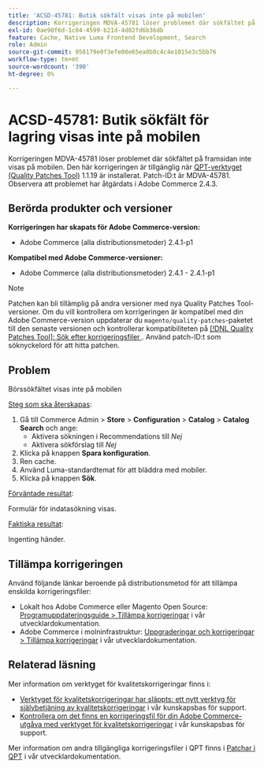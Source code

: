 ```yaml
---
title: 'ACSD-45781: Butik sökfält visas inte på mobilen'
description: Korrigeringen MDVA-45781 löser problemet där sökfältet på framsidan inte visas på mobilen. Den här korrigeringen är tillgänglig när [QPT-verktyget (Quality Patches Tool)](/help/announcements/adobe-commerce-announcements/magento-quality-patches-released-new-tool-to-self-serve-quality-patches.md) 1.1.19 är installerat. Patch-ID:t är MDVA-45781. Observera att problemet har åtgärdats i Adobe Commerce 2.4.3.
exl-id: 0ae90f6d-1c04-4599-b21d-4d02fd6b36db
feature: Cache, Native Luma Frontend Development, Search
role: Admin
source-git-commit: 958179e0f3efe08e65ea8b0c4c4e1015e3c5bb76
workflow-type: tm+mt
source-wordcount: '390'
ht-degree: 0%

---
```


# ACSD-45781: Butik sökfält för lagring visas inte på mobilen

Korrigeringen MDVA-45781 löser problemet där sökfältet på framsidan inte visas på mobilen. Den här korrigeringen är tillgänglig när [QPT-verktyget (Quality Patches Tool)](/help/announcements/adobe-commerce-announcements/magento-quality-patches-released-new-tool-to-self-serve-quality-patches.md) 1.1.19 är installerat. Patch-ID:t är MDVA-45781. Observera att problemet har åtgärdats i Adobe Commerce 2.4.3.

## Berörda produkter och versioner

**Korrigeringen har skapats för Adobe Commerce-version:**

* Adobe Commerce (alla distributionsmetoder) 2.4.1-p1

**Kompatibel med Adobe Commerce-versioner:**

* Adobe Commerce (alla distributionsmetoder) 2.4.1 - 2.4.1-p1

>[!NOTE]
>
>Patchen kan bli tillämplig på andra versioner med nya Quality Patches Tool-versioner. Om du vill kontrollera om korrigeringen är kompatibel med din Adobe Commerce-version uppdaterar du `magento/quality-patches`-paketet till den senaste versionen och kontrollerar kompatibiliteten på [[!DNL Quality Patches Tool]: Sök efter korrigeringsfiler ](https://devdocs.magento.com/quality-patches/tool.html#patch-grid). Använd patch-ID:t som söknyckelord för att hitta patchen.

## Problem

Börssökfältet visas inte på mobilen

<u>Steg som ska återskapas</u>:

1. Gå till Commerce Admin > **Store** > **Configuration** > **Catalog** > **Catalog Search** och ange:
   * Aktivera sökningen i Recommendations till *Nej*
   * Aktivera sökförslag till *Nej*
1. Klicka på knappen **Spara konfiguration**.
1. Ren cache.
1. Använd Luma-standardtemat för att bläddra med mobiler.
1. Klicka på knappen **Sök**.

<u>Förväntade resultat</u>:

Formulär för indatasökning visas.

<u>Faktiska resultat</u>:

Ingenting händer.

## Tillämpa korrigeringen

Använd följande länkar beroende på distributionsmetod för att tillämpa enskilda korrigeringsfiler:

* Lokalt hos Adobe Commerce eller Magento Open Source: [Programuppdateringsguide > Tillämpa korrigeringar](https://devdocs.magento.com/guides/v2.4/comp-mgr/patching/mqp.html) i vår utvecklardokumentation.
* Adobe Commerce i molninfrastruktur: [Uppgraderingar och korrigeringar > Tillämpa korrigeringar](https://devdocs.magento.com/cloud/project/project-patch.html) i vår utvecklardokumentation.

## Relaterad läsning

Mer information om verktyget för kvalitetskorrigeringar finns i:

* [Verktyget för kvalitetskorrigeringar har släppts: ett nytt verktyg för självbetjäning av kvalitetskorrigeringar](/help/announcements/adobe-commerce-announcements/magento-quality-patches-released-new-tool-to-self-serve-quality-patches.md) i vår kunskapsbas för support.
* [Kontrollera om det finns en korrigeringsfil för din Adobe Commerce-utgåva med verktyget för kvalitetskorrigeringar](/help/support-tools/patches-available-in-qpt-tool/check-patch-for-magento-issue-with-magento-quality-patches.md) i vår kunskapsbas för support.

Mer information om andra tillgängliga korrigeringsfiler i QPT finns i [Patchar i QPT](https://devdocs.magento.com/quality-patches/tool.html#patch-grid) i vår utvecklardokumentation.
